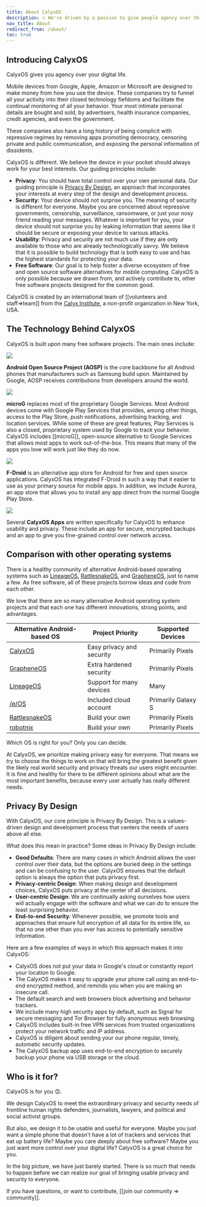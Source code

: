 ```yaml
---
title: About CalyxOS
description: 🔥 We're driven by a passion to give people agency over their digital lives
nav_title: About
redirect_from: /about/
toc: true
---
```


## Introducing CalyxOS

CalyxOS gives you agency over your digital life.

Mobile devices from Google, Apple, Amazon or Microsoft are designed to make money from how you use the device. These companies try to funnel all your activity into their closed technology fiefdoms and facilitate the continual monitoring of all your behavior. Your most intimate personal details are bought and sold, by advertisers, health insurance companies, credit agencies, and even the government.

These companies also have a long history of being complicit with repressive regimes by removing apps promoting democracy, censoring private and public communication, and exposing the personal information of dissidents.

CalyxOS is different. We believe the device in your pocket should always work for your best interests. Our guiding principles include:

* **Privacy**: You should have total control over your own personal data. Our guiding principle is [Privacy By Design](#privacy-by-design), an approach that incorporates your interests at every step of the design and development process.
* **Security**: Your device should not surprise you. The meaning of security is different for everyone. Maybe you are concerned about repressive governments, censorship, surveillance, ransomware, or just your nosy friend reading your messages. Whatever is important for you, your device should not surprise you by leaking information that seems like it should be secure or exposing your device to various attacks.
* **Usability**: Privacy and security are not much use if they are only available to those who are already technologically savvy. We believe that it is possible to build technology that is both easy to use and has the highest standards for protecting your data.
* **Free Software**: Our goal is to help foster a diverse ecosystem of free and open source software alternatives for mobile computing. CalyxOS is only possible because we drawn from, and actively contribute to, other free software projects designed for the common good.

CalyxOS is created by an international team of [[volunteers and staff=>team]] from the [Calyx Institute](https://calyxinstitute.org/), a non-profit organization in New York, USA.

## The Technology Behind CalyxOS

CalyxOS is built upon many free software projects. The main ones include:

<div class="feature small-img mt-lg" markdown="0">
  <img class="p-sm bg-shade" src="{{'/assets/images/logos/android.svg' | relative_url}}" />
  <p>
    <b>Android Open Source Project (AOSP)</b> is the core backbone for all Android phones that manufacturers such as Samsung build upon. Maintained by Google, AOSP receives contributions from developers around the world.
  </p>
</div>

<div class="feature small-img mt-lg" markdown="0">
  <img class="p-sm bg-shade" src="{{'/assets/images/logos/microg.svg' | relative_url}}" />
  <p>
    <b>microG</b> replaces most of the proprietary Google Services. Most Android devices come with Google Play Services that provides, among other things, access to the Play Store, push notifications, advertising tracking, and location services. While some of these are great features, Play Services is also a closed, proprietary system used by Google to track your behavior. CalyxOS includes [[microG]], open-source alternative to Google Services that allows most apps to work out-of-the-box. This means that many of the apps you love will work just like they do now.
  </p>
</div>

<div class="feature small-img mt-lg" markdown="0">
  <img class="p-sm bg-shade" src="{{'/assets/images/osapps/fdroid.png' | relative_url}}" />
  <p>
    <b>F-Droid</b> is an alternative app store for Android for free and open source applications. CalyxOS has integrated F-Droid in such a way that it easier to use as your primary source for mobile apps. In addition, we include Aurora, an app store that allows you to install any app direct from the normal Google Play Store.
  </p>
</div>

<div class="feature small-img mt-lg mb-lg" markdown="0">
  <img class="p-sm bg-shade" src="{{'/assets/images/osapps/seedvault.png' | relative_url}}" />
  <p>
    Several <b>CalyxOS Apps</b> are written specifically for CalyxOS to enhance usability and privacy. These include an app for secure, encrypted backups and an app to give you fine-grained control over network access.
  </p>
</div>

## Comparison with other operating systems

There is a healthy community of alternative Android-based operating systems such as [LineageOS](https://lineageos.org/), [RattlesnakeOS](https://github.com/RattlesnakeOS), and [GrapheneOS](https://grapheneos.org/), just to name a few. As free software, all of these projects borrow ideas and code from each other.

We love that there are so many alternative Android operating system projects and that each one has different innovations, strong points, and advantages.

| Alternative Android-based OS | Project Priority | Supported Devices |
| --- | --- | --- |
| [CalyxOS](https://calyxos.org) | Easy privacy and security | Primarily Pixels |
| [GrapheneOS](https://grapheneos.org/) | Extra hardened security | Primarily Pixels |
| [LineageOS](https://lineageos.org/) | Support for many devices | Many |
| [/e/OS](https://e.foundation/e-os/) | Included cloud account | Primarily Galaxy S |
| [RattlesnakeOS](https://github.com/RattlesnakeOS) | Build your own | Primarily Pixels |
| [robotnix](https://github.com/danielfullmer/robotnix) | Build your own | Primarily Pixels |

Which OS is right for you? Only you can decide.

At CalyxOS, we prioritize making privacy easy for everyone. That means we try to choose the things to work on that will bring the greatest benefit given the likely real world security and privacy threats our users might encounter. It is fine and healthy for there to be different opinions about what are the most important benefits, because every user actually has really different needs.

## Privacy By Design

With CalyxOS, our core principle is Privacy By Design. This is a values-driven design and development process that centers the needs of users above all else.

What does this mean in practice? Some ideas in Privacy By Design include:

* **Good Defaults**: There are many cases in which Android allows the user control over their data, but the options are buried deep in the settings and can be confusing to the user. CalyxOS ensures that the default option is always the option that puts privacy first.
* **Privacy-centric Design**: When making design and development choices, CalyxOS puts privacy at the center of all decisions.
* **User-centric Design**: We are continually asking ourselves how users will actually engage with the software and what we can do to ensure the least surprising behavior.
* **End-to-end Security**: Whenever possible, we promote tools and approaches that ensure full encryption of all data for its entire life, so that no one other than you ever has access to potentially sensitive information.

Here are a few examples of ways in which this approach makes it into CalyxOS:

* CalyxOS does not put your data in Google's cloud or constantly report your location to Google.
* The CalyxOS makes it easy to upgrade your phone call using an end-to-end encrypted method, and reminds you when you are making an insecure call.
* The default search and web browsers block advertising and behavior trackers.
* We include many high security apps by default, such as Signal for secure messaging and Tor Browser for fully anonymous web browsing.
* CalyxOS includes built-in free VPN services from trusted organizations protect your network traffic and IP address.
* CalyxOS is diligent about sending your our phone regular, timely, automatic security updates.
* The CalyxOS backup app uses end-to-end encryption to securely backup your phone via USB storage or the cloud.

## Who is it for?

CalyxOS is for you 😊.

We design CalyxOS to meet the extraordinary privacy and security needs of frontline human rights defenders, journalists, lawyers, and political and social activist groups.

But also, we design it to be usable and useful for everyone. Maybe you just want a simple phone that doesn't have a lot of trackers and services that eat up battery life? Maybe you care deeply about free software? Maybe you just want more control over your digital life? CalyxOS is a great choice for you.

In the big picture, we have just barely started. There is so much that needs to happen before we can realize our goal of bringing usable privacy and security to everyone.

If you have questions, or want to contribute, [[join our community => community]].
